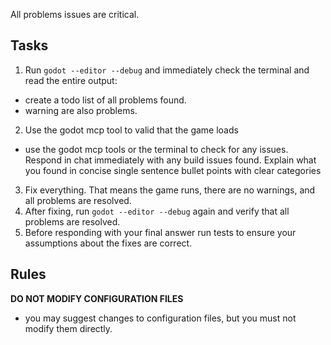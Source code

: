 All problems issues are critical.

## Tasks
1. Run `godot --editor --debug` and immediately check the terminal and read the entire output:
- create a todo list of all problems found.
- warning are also problems.
2. Use the godot mcp tool to valid that the game loads
- use the godot mcp tools or the terminal to check for any issues. Respond in chat immediately with any build issues found. Explain what you found in concise single sentence bullet points with clear categories
3. Fix everything. That means the game runs, there are no warnings, and all problems are resolved.
4. After fixing, run `godot --editor --debug` again and verify that all problems are resolved.
5. Before responding with your final answer run tests to ensure your assumptions about the fixes are correct.


## Rules

**DO NOT MODIFY CONFIGURATION FILES**

- you may suggest changes to configuration files, but you must not modify them directly.
